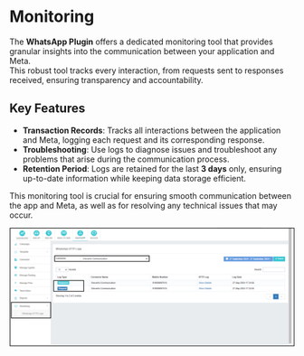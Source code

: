 # Monitoring

The **WhatsApp Plugin** offers a dedicated monitoring tool that provides granular insights into the communication between your application and Meta.  
This robust tool tracks every interaction, from requests sent to responses received, ensuring transparency and accountability.

## Key Features

- **Transaction Records**: Tracks all interactions between the application and Meta, logging each request and its corresponding response.
- **Troubleshooting**: Use logs to diagnose issues and troubleshoot any problems that arise during the communication process.
- **Retention Period**: Logs are retained for the last **3 days** only, ensuring up-to-date information while keeping data storage efficient.

This monitoring tool is crucial for ensuring smooth communication between the app and Meta, as well as for resolving any technical issues that may occur.

![Monitoring Tool](../images/monitoring1.png)
